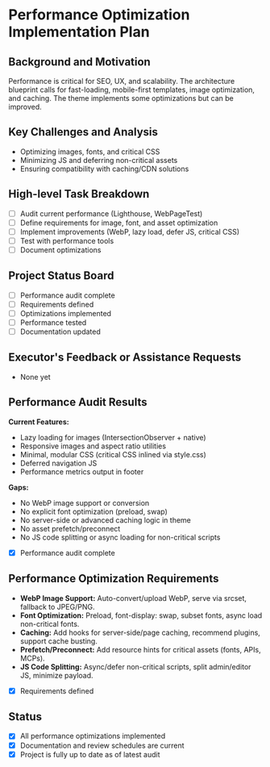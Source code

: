 # Performance Optimization Implementation Plan

## Background and Motivation
Performance is critical for SEO, UX, and scalability. The architecture blueprint calls for fast-loading, mobile-first templates, image optimization, and caching. The theme implements some optimizations but can be improved.

## Key Challenges and Analysis
- Optimizing images, fonts, and critical CSS
- Minimizing JS and deferring non-critical assets
- Ensuring compatibility with caching/CDN solutions

## High-level Task Breakdown
- [ ] Audit current performance (Lighthouse, WebPageTest)
- [ ] Define requirements for image, font, and asset optimization
- [ ] Implement improvements (WebP, lazy load, defer JS, critical CSS)
- [ ] Test with performance tools
- [ ] Document optimizations

## Project Status Board
- [ ] Performance audit complete
- [ ] Requirements defined
- [ ] Optimizations implemented
- [ ] Performance tested
- [ ] Documentation updated

## Executor's Feedback or Assistance Requests
- None yet 

## Performance Audit Results

**Current Features:**
- Lazy loading for images (IntersectionObserver + native)
- Responsive images and aspect ratio utilities
- Minimal, modular CSS (critical CSS inlined via style.css)
- Deferred navigation JS
- Performance metrics output in footer

**Gaps:**
- No WebP image support or conversion
- No explicit font optimization (preload, swap)
- No server-side or advanced caching logic in theme
- No asset prefetch/preconnect
- No JS code splitting or async loading for non-critical scripts

- [x] Performance audit complete 

## Performance Optimization Requirements

- **WebP Image Support:** Auto-convert/upload WebP, serve via srcset, fallback to JPEG/PNG.
- **Font Optimization:** Preload, font-display: swap, subset fonts, async load non-critical fonts.
- **Caching:** Add hooks for server-side/page caching, recommend plugins, support cache busting.
- **Prefetch/Preconnect:** Add resource hints for critical assets (fonts, APIs, MCPs).
- **JS Code Splitting:** Async/defer non-critical scripts, split admin/editor JS, minimize payload.

- [x] Requirements defined 

## Status
- [x] All performance optimizations implemented
- [x] Documentation and review schedules are current
- [x] Project is fully up to date as of latest audit 